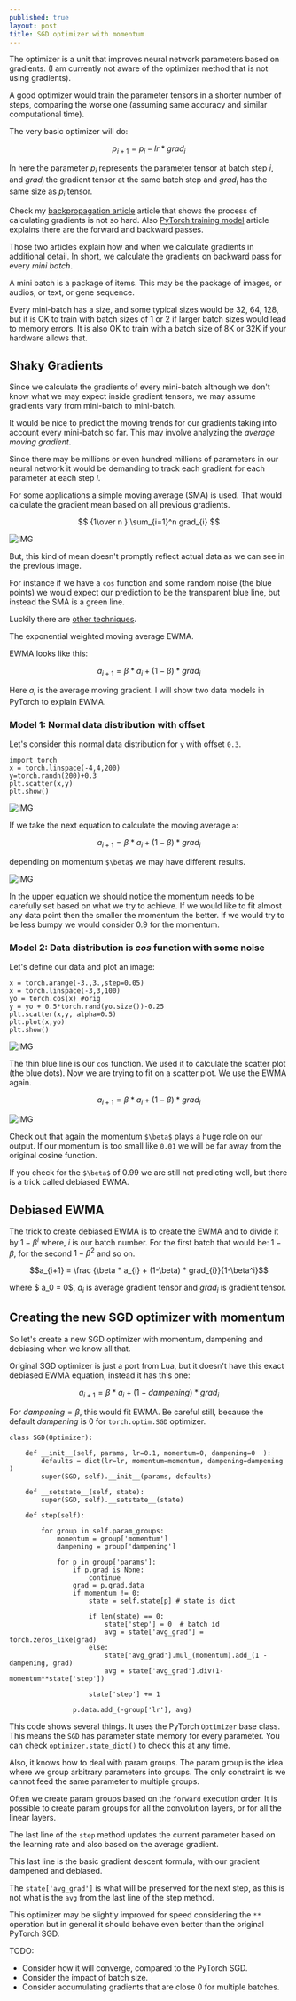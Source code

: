 ```yaml
---
published: true
layout: post
title: SGD optimizer with momentum
---
```

The optimizer is a unit that improves neural network parameters based on gradients. (I am currently not aware of the optimizer method that is not using gradients).
 
A good optimizer would train the parameter tensors in a shorter number of steps, comparing the worse one (assuming same accuracy and similar computational time).
 
The very basic optimizer will do:
 
$$ p_{i+1} = p_{i} - lr * grad_{i} $$
 
In here the parameter $p_{i}$ represents the parameter tensor at batch step $i$, and $grad_{i}$ the gradient tensor at the same batch step and $grad_{i}$ has the same size as $p_i$ tensor.
 
Check my [backpropagation article](https://dejanbatanjac.github.io/2019/01/30/Backpropagation-honorable-notes.html) article that shows the process of calculating gradients is not so hard. Also [PyTorch training model](https://dejanbatanjac.github.io/2019/02/15/PyTorch-training-model.html) article explains there are the forward and backward passes.
 
Those two articles explain how and when we calculate gradients in additional detail. In short, we calculate the gradients on backward pass for every *mini batch*.
 
A mini batch is a package of items. This may be the package of images, or audios, or text, or gene sequence. 
 
Every mini-batch has a size, and some typical sizes would be 32, 64, 128, but it is OK to train with batch sizes of 1 or 2 if larger batch sizes would lead to memory errors. It is also OK to train with a batch size of 8K or 32K if your hardware allows that.
 
## Shaky Gradients
 
Since we calculate the gradients of every mini-batch although we don't know what we may expect inside gradient tensors, we may assume gradients vary from mini-batch to mini-batch.
 
It would be nice to predict the moving trends for our gradients taking into account every mini-batch so far. This may involve analyzing the *average moving gradient*.
 
Since there may be millions or even hundred millions of parameters in our neural network it would be demanding to track each gradient for each parameter at each step $i$.
 
For some applications a simple moving average (SMA) is used. That would calculate the gradient mean based on all previous gradients.
 
$$ {1\over n } \sum_{i=1}^n grad_{i}  $$
 
![IMG](/images/momentum5.png)
 
But, this kind of mean doesn't promptly reflect actual data as we can see in the previous image.
 
For instance if we have a `cos` function and some random noise (the blue points) we would expect our prediction to be the transparent blue line, but instead the SMA is a green line.
 
Luckily there are [other techniques](https://en.wikipedia.org/wiki/Moving_average).
 
The exponential weighted moving average EWMA.
 
EWMA looks like this:
 
$$a_{i+1} = \beta * a_i + (1-\beta) * grad_{i}$$
 
Here $a_i$ is the average moving gradient. I will show two data models in PyTorch to explain EWMA.
 
### Model 1: Normal data distribution with offset
 
Let's consider this normal data distribution for `y` with offset `0.3`.
```
import torch
x = torch.linspace(-4,4,200)
y=torch.randn(200)+0.3
plt.scatter(x,y)
plt.show()
```
 
![IMG](/images/momentum1.png)
 
If we take the next equation to calculate the moving average `a`:
 
$$a_{i+1} = \beta * a_i + (1-\beta) * grad_{i}$$
 
depending on momentum `$\beta$` we may have different results.
 
![IMG](/images/momentum2.gif)
 
In the upper equation we should notice the momentum needs to be carefully set based on what we try to achieve. If we would like to fit almost any data point then the smaller the momentum the better. If we would try to be less bumpy we would consider 0.9 for the momentum.
 
 
### Model 2: Data distribution is *cos* function with some noise
 
Let's define our data and plot an image:
 
```
x = torch.arange(-3.,3.,step=0.05)
x = torch.linspace(-3,3,100)
yo = torch.cos(x) #orig
y = yo + 0.5*torch.rand(yo.size())-0.25
plt.scatter(x,y, alpha=0.5)
plt.plot(x,yo)
plt.show()
```
 
![IMG](/images/momentum3.png)
 
The thin blue line is our `cos` function. We used it to calculate the scatter plot (the blue dots). Now we are trying to fit on a scatter plot. We use the EWMA again.
 
$$a_{i+1} = \beta * a_i + (1-\beta) * grad_{i}$$
 
 
![IMG](/images/momentum4.gif)
 
Check out that again the momentum `$\beta$` plays a huge role on our output. If our momentum is too small like `0.01` we will be far away from the original cosine function.
 
If you check for the `$\beta$` of 0.99 we are still not predicting well, but there is a trick called debiased EWMA.
 
 
## Debiased EWMA
 
The trick to create debiased EWMA is to create the EWMA and to divide it by $1-\beta^i$ where, $i$ is our batch number. For the first batch that would be: $1-\beta$, for the second $1-\beta^2$  and so on.
 
$$a_{i+1} = \frac {\beta * a_{i} + (1-\beta) * grad_{i}}{1-\beta^i}$$
 
where $ a_0 = 0$, $a_i$ is average gradient tensor and $grad_i$ is gradient tensor.
 
## Creating the new SGD optimizer with momentum
 
So let's create a new SGD optimizer with momentum, dampening and debiasing when we know all that.
 
Original SGD optimizer is just a port from Lua, but it doesn't have this exact debiased EWMA equation, instead it has this one:
 
$$a_{i+1} = \beta * a_{i} + (1-dampening) * grad_{i}$$
 
For $dampening = \beta$, this would fit EWMA. Be careful still, because the default $dampening$ is 0 for `torch.optim.SGD` optimizer.
 
```
class SGD(Optimizer): 
   
    def __init__(self, params, lr=0.1, momentum=0, dampening=0  ):        
        defaults = dict(lr=lr, momentum=momentum, dampening=dampening  )
        super(SGD, self).__init__(params, defaults)        
 
    def __setstate__(self, state):
        super(SGD, self).__setstate__(state)
 
    def step(self):       
        
        for group in self.param_groups:
            momentum = group['momentum']
            dampening = group['dampening'] 
            
            for p in group['params']:
                if p.grad is None:
                    continue
                grad = p.grad.data
                if momentum != 0:
                    state = self.state[p] # state is dict 
 
                    if len(state) == 0:                                            
                        state['step'] = 0  # batch id
                        avg = state['avg_grad'] = torch.zeros_like(grad)                    
                    else:                        
                        state['avg_grad'].mul_(momentum).add_(1 - dampening, grad)                        
                        avg = state['avg_grad'].div(1-momentum**state['step'])
                        
                    state['step'] += 1                    
 
                p.data.add_(-group['lr'], avg)   
```                
 
This code shows several things. It uses the PyTorch `Optimizer` base class. This means the `SGD` has parameter state memory for every parameter.
You can check `optimizer.state_dict()` to check this at any time.
 
Also, it knows how to deal with param groups. The param group is the idea where we group arbitrary parameters into groups. The only constraint is we cannot feed the same parameter to multiple groups.
 
Often we create param groups based on the `forward` execution order.
It is possible to create param groups for all the convolution layers, or for all the linear layers.
 
The last line of the `step` method updates the current parameter based on the learning rate and also based on the average gradient. 
 
This last line is the basic gradient descent formula, with our gradient dampened and debiased.
 
The `state['avg_grad']` is what will be preserved for the next step, as this is not what is the `avg` from the last line of the step method.
 
This optimizer may be slightly improved for speed considering the `**` operation but in general it should behave even better than the original PyTorch SGD.
 
TODO:
* Consider how it will converge, compared to the PyTorch SGD.
* Consider the impact of batch size.
* Consider accumulating gradients that are close 0 for multiple batches.
 
 

